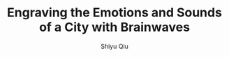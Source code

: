 ---
layout: project
title: "Engraving the Emotions and Sounds of a City with Brainwaves"
author: Shiyu Qiu
year: 2024
image: /img/2024/city-brainwaves/cover.png
---